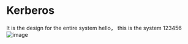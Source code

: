 # Kerberos
It is the design for the entire system 
hello， this is the system
123456
![image](https://user-images.githubusercontent.com/35208020/203698597-24522417-c740-4869-9079-331a72890204.png)
